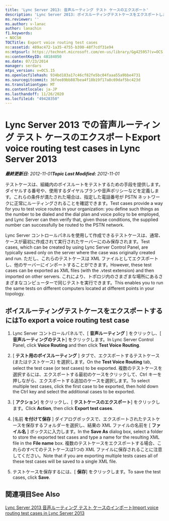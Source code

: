 ```yaml
---
title: 'Lync Server 2013: 音声ルーティング テスト ケースのエクスポート'
description: 'Lync Server 2013: ボイスルーティングテストケースをエクスポートします。'
ms.reviewer: ''
ms.author: v-lanac
author: lanachin
f1.keywords:
- NOCSH
TOCTitle: Export voice routing test cases
ms:assetid: 489ac472-1a35-4755-b390-48f7cdf31e94
ms:mtpsurl: https://technet.microsoft.com/en-us/library/Gg425957(v=OCS.15)
ms:contentKeyID: 48184050
ms.date: 07/23/2014
manager: serdars
mtps_version: v=OCS.15
ms.openlocfilehash: 934bd183a17c46cf82fe5bc04faaa55a9bbe4731
ms.sourcegitcommit: 36fee89bb887bea4f18b19f17a8c69daf5bc423d
ms.translationtype: MT
ms.contentlocale: ja-JP
ms.lasthandoff: 11/26/2020
ms.locfileid: "49428350"
---
```

# <a name="export-voice-routing-test-cases-in-lync-server-2013"></a><span data-ttu-id="41499-103">Lync Server 2013 での音声ルーティング テスト ケースのエクスポート</span><span class="sxs-lookup"><span data-stu-id="41499-103">Export voice routing test cases in Lync Server 2013</span></span>

<div data-xmlns="http://www.w3.org/1999/xhtml">

<div class="topic" data-xmlns="http://www.w3.org/1999/xhtml" data-msxsl="urn:schemas-microsoft-com:xslt" data-cs="https://msdn.microsoft.com/">

<div data-asp="https://msdn2.microsoft.com/asp">



</div>

<div id="mainSection">

<div id="mainBody"><span data-ttu-id="41499-104">

<span> </span></span><span class="sxs-lookup"><span data-stu-id="41499-104">

<span> </span></span></span>

<span data-ttu-id="41499-105">_**最終更新日:** 2012-11-01_</span><span class="sxs-lookup"><span data-stu-id="41499-105">_**Topic Last Modified:** 2012-11-01_</span></span>

<span data-ttu-id="41499-106">テストケースは、組織内のボイスルートをテストするための手段を提供します。ダイヤルする番号や、使用するダイヤルプランや音声ポリシーなどを定義します。これらの条件が満たされた場合は、指定した電話番号が PSTN ネットワークに正常にルーティングされることを確認できます。</span><span class="sxs-lookup"><span data-stu-id="41499-106">Test cases provide a way for you to test voice routes in your organization: you define such things as the number to be dialed and the dial plan and voice policy to be employed, and Lync Server can then verify that, given those conditions, the supplied number can successfully be routed to the PSTN network.</span></span>

<span data-ttu-id="41499-107">Lync Server コントロールパネルを使用して作成できるテストケースは、通常、ケースが最初に作成されて実行されたサーバーにのみ保存されます。</span><span class="sxs-lookup"><span data-stu-id="41499-107">Test cases, which can be created by using Lync Server Control Panel, are typically saved only on the server where the case was originally created and run.</span></span> <span data-ttu-id="41499-108">ただし、これらのテストケースは XML ファイルとしてエクスポートし、他のサーバーにインポートすることができます。</span><span class="sxs-lookup"><span data-stu-id="41499-108">However, these test cases can be exported as XML files (with the .vtest extension) and then imported on other servers.</span></span> <span data-ttu-id="41499-109">これにより、トポロジ内のさまざまな場所にあるさまざまなコンピューターで同じテストを実行できます。</span><span class="sxs-lookup"><span data-stu-id="41499-109">This enables you to run the same tests on different computers located at different points in your topology.</span></span>

<div>

## <a name="to-export-a-voice-routing-test-case"></a><span data-ttu-id="41499-110">ボイスルーティングテストケースをエクスポートするには</span><span class="sxs-lookup"><span data-stu-id="41499-110">To export a voice routing test case</span></span>

1.  <span data-ttu-id="41499-111">Lync Server コントロールパネルで、[ **音声ルーティング** ] をクリックし、[ **音声ルーティングのテスト**] をクリックします。</span><span class="sxs-lookup"><span data-stu-id="41499-111">In Lync Server Control Panel, click **Voice Routing** and then click **Test Voice Routing**.</span></span>

2.  <span data-ttu-id="41499-112">[ **テスト用のボイスルーティング** ] タブで、エクスポートするテストケース (またはテストケース) を選択します。</span><span class="sxs-lookup"><span data-stu-id="41499-112">On the **Test Voice Routing** tab, select the test case (or test cases) to be exported.</span></span> <span data-ttu-id="41499-113">複数のテストケースを選択するには、エクスポートする最初のケースをクリックして、Ctrl キーを押しながら、エクスポートする追加のケースを選択します。</span><span class="sxs-lookup"><span data-stu-id="41499-113">To select multiple test cases, click the first case to be exported, then hold down the Ctrl key and select the additional cases to be exported.</span></span>

3.  <span data-ttu-id="41499-114">[ **アクション**] をクリックし、[ **テストケースのエクスポート**] をクリックします。</span><span class="sxs-lookup"><span data-stu-id="41499-114">Click **Action**, then click **Export test cases**.</span></span>

4.  <span data-ttu-id="41499-115">[名前 **を付けて保存** ] ダイアログボックスで、エクスポートされたテストケースを保存するフォルダーを選択し、結果の XML ファイルの名前を [ **ファイル名** ] ボックスに入力します。</span><span class="sxs-lookup"><span data-stu-id="41499-115">In the **Save As** dialog box, select a folder to store the exported test cases and type a name for the resulting XML file in the **File name** box.</span></span> <span data-ttu-id="41499-116">複数のテストケースをエクスポートする場合、これらのすべてのテストケースは1つの XML ファイルに保存されることに注意してください。</span><span class="sxs-lookup"><span data-stu-id="41499-116">Note that if you are exporting multiple tests cases all of these test cases will be saved to a single XML file.</span></span>

5.  <span data-ttu-id="41499-117">テストケースを保存するには、[ **保存**] をクリックします。</span><span class="sxs-lookup"><span data-stu-id="41499-117">To save the test cases, click **Save**.</span></span>

</div>

<div>

## <a name="see-also"></a><span data-ttu-id="41499-118">関連項目</span><span class="sxs-lookup"><span data-stu-id="41499-118">See Also</span></span>


[<span data-ttu-id="41499-119">Lync Server 2013 音声ルーティング テスト ケースのインポート</span><span class="sxs-lookup"><span data-stu-id="41499-119">Import voice routing test cases in Lync Server 2013</span></span>](lync-server-2013-import-voice-routing-test-cases.md)  
  

<span data-ttu-id="41499-120"></div>

</div>

<span> </span>

</div>

</div>

</span><span class="sxs-lookup"><span data-stu-id="41499-120"></div>

</div>

<span> </span>

</div>

</div>

</span></span></div>

